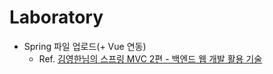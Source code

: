 # Laboratory
- Spring 파일 업로드(+ Vue 연동)
  - Ref. [김영한님의 스프링 MVC 2편 - 백엔드 웹 개발 활용 기술](https://www.inflearn.com/course/%EC%8A%A4%ED%94%84%EB%A7%81-mvc-2)
